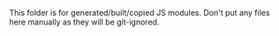 This folder is for generated/built/copied JS modules.
Don't put any files here manually as they will be git-ignored.

